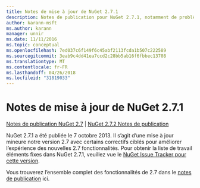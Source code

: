 ```yaml
---
title: Notes de mise à jour de NuGet 2.7.1
description: Notes de publication pour NuGet 2.7.1, notamment de problèmes connus, des correctifs de bogues, les fonctionnalités ajoutées et dcr.
author: karann-msft
ms.author: karann
manager: unnir
ms.date: 11/11/2016
ms.topic: conceptual
ms.openlocfilehash: 7ed037c6f149f6c45abf2113fcda1b507c222589
ms.sourcegitcommit: 3eab9c4dd41ea7ccd2c28bb5ab16f6fbbec13708
ms.translationtype: MT
ms.contentlocale: fr-FR
ms.lasthandoff: 04/26/2018
ms.locfileid: "31819033"
---
```

# <a name="nuget-271-release-notes"></a>Notes de mise à jour de NuGet 2.7.1

[Notes de publication NuGet 2.7](../release-notes/nuget-2.7.md) | [NuGet 2.7.2 Notes de publication](../release-notes/nuget-2.7.2.md)

NuGet 2.7.1 a été publiée le 7 octobre 2013.  Il s’agit d’une mise à jour mineure notre version 2.7 avec certains correctifs ciblés pour améliorer l’expérience des nouvelles 2.7 fonctionnalités. Pour obtenir la liste de travail éléments fixes dans NuGet 2.7.1, veuillez vue le [NuGet Issue Tracker pour cette version](http://nuget.codeplex.com/workitem/list/advanced?keyword=&status=Closed&type=All&priority=All&release=NuGet%202.7.1&assignedTo=All&component=All&sortField=LastUpdatedDate&sortDirection=Descending&page=0).

Vous trouverez l’ensemble complet des fonctionnalités de 2.7 dans le [notes de publication](../release-notes/nuget-2.7.md) ici.
